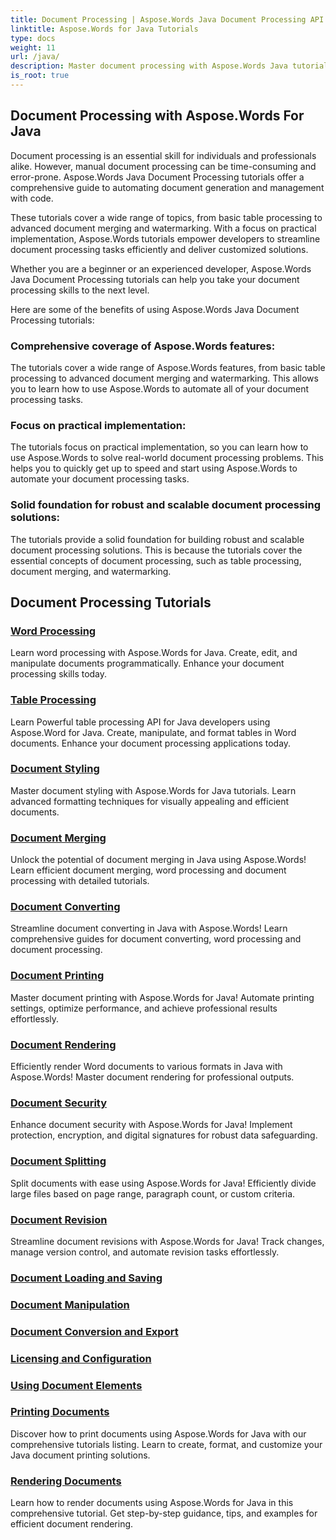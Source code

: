 ```yaml
---
title: Document Processing | Aspose.Words Java Document Processing API 
linktitle: Aspose.Words for Java Tutorials
type: docs
weight: 11
url: /java/
description: Master document processing with Aspose.Words Java tutorials. Learn word processing, table processing, merging, and more. Automate document tasks efficiently.
is_root: true
---
```

## Document Processing with Aspose.Words For Java
Document processing is an essential skill for individuals and professionals alike. However, manual document processing can be time-consuming and error-prone. Aspose.Words Java Document Processing tutorials offer a comprehensive guide to automating document generation and management with code.

These tutorials cover a wide range of topics, from basic table processing to advanced document merging and watermarking. With a focus on practical implementation, Aspose.Words tutorials empower developers to streamline document processing tasks efficiently and deliver customized solutions.

Whether you are a beginner or an experienced developer, Aspose.Words Java Document Processing tutorials can help you take your document processing skills to the next level.

Here are some of the benefits of using Aspose.Words Java Document Processing tutorials:

### Comprehensive coverage of Aspose.Words features: 
The tutorials cover a wide range of Aspose.Words features, from basic table processing to advanced document merging and watermarking. This allows you to learn how to use Aspose.Words to automate all of your document processing tasks.
### Focus on practical implementation: 
The tutorials focus on practical implementation, so you can learn how to use Aspose.Words to solve real-world document processing problems. This helps you to quickly get up to speed and start using Aspose.Words to automate your document processing tasks.
### Solid foundation for robust and scalable document processing solutions:
The tutorials provide a solid foundation for building robust and scalable document processing solutions. This is because the tutorials cover the essential concepts of document processing, such as table processing, document merging, and watermarking.
## Document Processing Tutorials
### [Word Processing](./word-processing/) 
Learn word processing with Aspose.Words for Java. Create, edit, and manipulate documents programmatically. Enhance your document processing skills today.
### [Table Processing](./table-processing/)
Learn Powerful table processing API for Java developers using Aspose.Word for Java. Create, manipulate, and format tables in Word documents. Enhance your document processing applications today.
### [Document Styling](./document-styling/)
Master document styling with Aspose.Words for Java tutorials. Learn advanced formatting techniques for visually appealing and efficient documents. 
### [Document Merging](./document-merging/)
Unlock the potential of document merging in Java using Aspose.Words! Learn efficient document merging, word processing and document processing with detailed tutorials. 
### [Document Converting](./document-converting/)
Streamline document converting in Java with Aspose.Words! Learn comprehensive guides for document converting, word processing and document processing.
### [Document Printing](./document-printing/)
Master document printing with Aspose.Words for Java! Automate printing settings, optimize performance, and achieve professional results effortlessly.
### [Document Rendering](./document-rendering/)
Efficiently render Word documents to various formats in Java with Aspose.Words! Master document rendering for professional outputs.
### [Document Security](./document-security/)
Enhance document security with Aspose.Words for Java! Implement protection, encryption, and digital signatures for robust data safeguarding. 
### [Document Splitting](./document-splitting/)
Split documents with ease using Aspose.Words for Java! Efficiently divide large files based on page range, paragraph count, or custom criteria.
### [Document Revision](./document-revision/)
Streamline document revisions with Aspose.Words for Java! Track changes, manage version control, and automate revision tasks effortlessly. 

### [Document Loading and Saving](./document-loading-and-saving/)

### [Document Manipulation](./document-manipulation/)

### [Document Conversion and Export](./document-conversion-and-export/)

### [Licensing and Configuration](./licensing-and-configuration/)

### [Using Document Elements](./using-document-elements/)

### [Printing Documents](./printing-documents/)
Discover how to print documents using Aspose.Words for Java with our comprehensive tutorials listing. Learn to create, format, and customize your Java document printing solutions.
### [Rendering Documents](./rendering-documents/)
Learn how to render documents using Aspose.Words for Java in this comprehensive tutorial. Get step-by-step guidance, tips, and examples for efficient document rendering.
